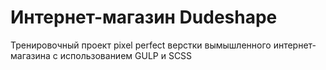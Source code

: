 # Интернет-магазин Dudeshape

Тренировочный проект pixel perfect верстки вымышленного интернет-магазина с использованием GULP и SCSS